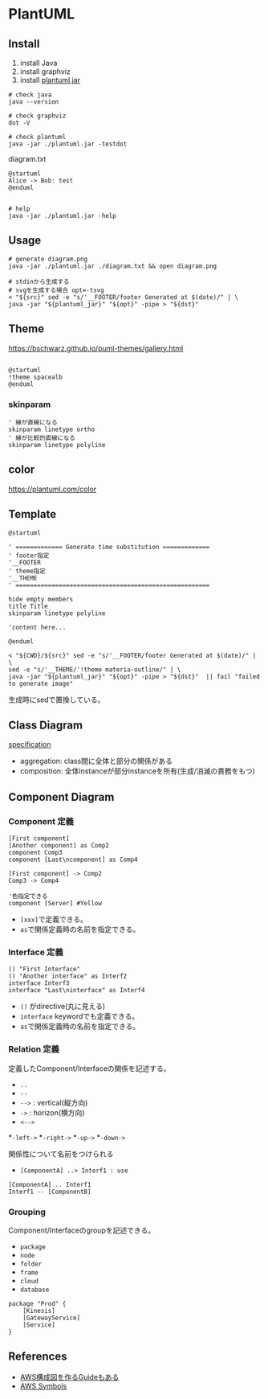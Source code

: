 # PlantUML

## Install

1. install Java
1. install graphviz
1. install [plantuml.jar](https://sourceforge.net/projects/plantuml/files/plantuml.jar/download)
```shell
# check java
java --version

# check graphviz
dot -V

# check plantuml
java -jar ./plantuml.jar -testdot
```

diagram.txt
```text
@startuml
Alice -> Bob: test
@enduml
```

```shell

# help
java -jar ./plantuml.jar -help
```

## Usage

```shell
# generate diagram.png
java -jar ./plantuml.jar ./diagram.txt && open diagram.png

# stdinから生成する
# svgを生成する場合 opt=-tsvg
< "${src}" sed -e "s/'__FOOTER/footer Generated at $(date)/" | \
java -jar "${plantuml_jar}" "${opt}" -pipe > "${dst}" 
```

## Theme

https://bschwarz.github.io/puml-themes/gallery.html

```shell

@startuml
!theme spacealb
@enduml
```

### skinparam

```puml
' 線が直線になる
skinparam linetype ortho
' 線が比較的直線になる
skinparam linetype polyline
```

## color

https://plantuml.com/color

## Template

```text
@startuml

' ============= Generate time substitution =============
' footer指定
'__FOOTER
' theme指定
'__THEME
' ======================================================

hide empty members
title Title
skinparam linetype polyline

'content here...

@enduml
```

```shell
< "${CWD}/${src}" sed -e "s/'__FOOTER/footer Generated at $(date)/" | \
sed -e "s/'__THEME/'!theme materia-outline/" | \
java -jar "${plantuml_jar}" "${opt}" -pipe > "${dst}"  || fail "failed to generate image"
```

生成時にsedで置換している。

## Class Diagram

[specification](https://plantuml.com/class-diagram)

* aggregation: class間に全体と部分の関係がある
* composition: 全体instanceが部分instanceを所有(生成/消滅の責務をもつ)

## Component Diagram

### Component 定義

```text
[First component]
[Another component] as Comp2
component Comp3
component [Last\ncomponent] as Comp4

[First component] -> Comp2
Comp3 -> Comp4

'色指定できる
component [Server] #Yellow
```

* `[xxx]`で定義できる。
* `as`で関係定義時の名前を指定できる。

### Interface 定義

```text
() "First Interface"
() "Another interface" as Interf2
interface Interf3
interface "Last\ninterface" as Interf4
```

* `()` がdirective(丸に見える)
* `interface` keywordでも定義できる。
* `as`で関係定義時の名前を指定できる。

### Relation 定義

定義したComponent/Interfaceの関係を記述する。  


* `..`
* `--`
* `-->` : vertical(縦方向)
* `->` : horizon(横方向)
* `<-->`

*`-left->`
*`-right->`
*`-up->`
*`-down->`

関係性について名前をつけられる
* `[ComponentA] ..> Interf1 : use`

```text
[ComponentA] .. Interf1 
Interf1 -- [ComponentB]
```

### Grouping

Component/Interfaceのgroupを記述できる。

* `package`
* `node`
* `folder`
* `frame`
* `cloud`
* `database`

```text
package "Prod" {
    [Kinesis]
    [GatewayService]
    [Service]
}
```

## References

* [AWS構成図を作るGuideもある](https://crashedmind.github.io/PlantUMLHitchhikersGuide/index.html)
* [AWS Symbols](https://github.com/awslabs/aws-icons-for-plantuml/blob/master/AWSSymbols.md)
